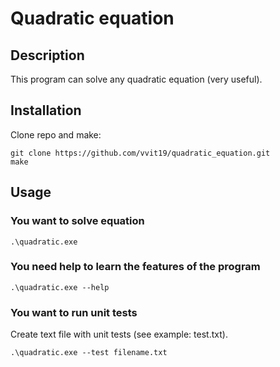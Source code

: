 # Quadratic equation
## Description
This program can solve any quadratic equation (very useful).
## Installation
Clone repo and make:
```
git clone https://github.com/vvit19/quadratic_equation.git
make
```
## Usage 
### You want to solve equation
```
.\quadratic.exe
```
### You need help to learn the features of the program
```
.\quadratic.exe --help
``` 
### You want to run unit tests
Create text file with unit tests (see example: test.txt).
```
.\quadratic.exe --test filename.txt
```
